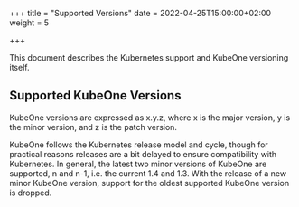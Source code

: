 +++
title = "Supported Versions"
date = 2022-04-25T15:00:00+02:00
weight = 5

+++

This document describes the Kubernetes support and KubeOne versioning itself.

## Supported KubeOne Versions

KubeOne versions are expressed as x.y.z, where x is the major version, y is the
minor version, and z is the patch version.

KubeOne follows the Kubernetes release model and cycle, though for practical reasons
releases are a bit delayed to ensure compatibility with Kubernetes. In general,
the latest two minor versions of KubeOne are supported, n and n-1, i.e. the current 1.4 and 1.3.
With the release of a new minor KubeOne version, support for the oldest supported
KubeOne version is dropped.
